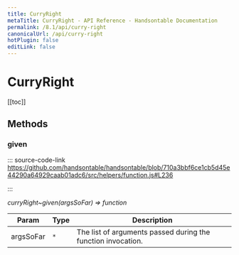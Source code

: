 ```yaml
---
title: CurryRight
metaTitle: CurryRight - API Reference - Handsontable Documentation
permalink: /8.1/api/curry-right
canonicalUrl: /api/curry-right
hotPlugin: false
editLink: false
---
```


# CurryRight

[[toc]]
## Methods

### given
  
::: source-code-link https://github.com/handsontable/handsontable/blob/710a3bbf6ce1cb5d45e44290a64929caab01adc6/src/helpers/function.js#L236

:::

_curryRight~given(argsSoFar) ⇒ function_


| Param | Type | Description |
| --- | --- | --- |
| argsSoFar | `*` | The list of arguments passed during the function invocation. |


